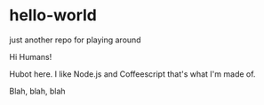 # hello-world
just another repo for playing around

Hi Humans!

Hubot here. I like Node.js and Coffeescript that's what I'm made of.

Blah, blah, blah
